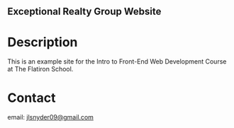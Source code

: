 Exceptional Realty Group Website
---

# Description

This is an example site for the Intro to Front-End Web Development Course at The Flatiron School.

# Contact

email: jlsnyder09@gmail.com
